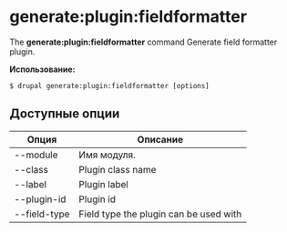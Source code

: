 # generate:plugin:fieldformatter
The **generate:plugin:fieldformatter** command Generate field formatter plugin.

**Использование:**
```
$ drupal generate:plugin:fieldformatter [options] 
```

## Доступные опции
Опция | Описание
-------|-------------
--module | Имя модуля.
--class | Plugin class name
--label | Plugin label
--plugin-id | Plugin id
--field-type | Field type the plugin can be used with
